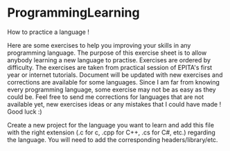 ProgrammingLearning
===================

How to practice a language !

Here are some exercises to help you improving your skills in any programming language.
The purpose of this exercise sheet is to allow anybody learning a new language to practise. Exercises are ordered by difficulty.
The exercises are taken from practical session of EPITA's first year or internet tutorials.
Document will be updated with new exercises and corrections are available for some languages.
Since I am far from knowing every programming language, some exercise may not be as easy as they could be.
Feel free to send me corrections for languages that are not available yet,
new exercises ideas or any mistakes that I could have made !
Good luck :)

Create a new project for the language you want to learn and add this file with the right 
extension (.c for c, .cpp for C++, .cs for C#, etc.) regarding the language.
You will need to add the corresponding headers/library/etc.

